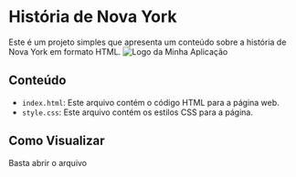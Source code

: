 # História de Nova York

Este é um projeto simples que apresenta um conteúdo sobre a história de Nova York em formato HTML.
![Logo da Minha Aplicação](https://img.elo7.com.br/product/original/2E18D68/papel-de-parede-auto-adesivo-new-york-city.jpg)

## Conteúdo

- `index.html`: Este arquivo contém o código HTML para a página web.
- `style.css`: Este arquivo contém os estilos CSS para a página.

## Como Visualizar

Basta abrir o arquivo 

